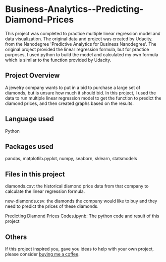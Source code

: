 # Business-Analytics--Predicting-Diamond-Prices
This project was completed to practice multiple linear regression model and data visualization. The original data and project was created by Udacity, from the Nanodegree 'Predictive Analytics for Business Nanodegree'. The original project provided the linear regression formula, but for practice purposes, I used python to build the model and calculated my own formula which is similar to the function provided by Udacity.

## Project Overview

A jewelry company wants to put in a bid to purchase a large set of diamonds, but is unsure how much it should bid. In this project, I used the data to run multiple linear regression model to get the function to predict the diamond prices, and then created graphs based on the results.

## Language used
Python

## Packages used
pandas, matplotlib.pyplot, numpy, seaborn, sklearn, statsmodels

## Files in this project
diamonds.csv: the historical diamond price data from that company to calculate the linear regression formula.

new-diamonds.csv: the diamonds the company would like to buy and they need to predict the prices of these diamonds.

Predicting Diamond Prices Codes.ipynb: The python code and result of this project


## Others
If this project inspired you, gave you ideas to help with your own project, please consider [buying me a coffee](https://www.buymeacoffee.com/emmaxsui8).
